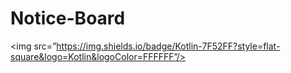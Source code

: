 # Notice-Board
<img src=”https://img.shields.io/badge/Kotlin-7F52FF?style=flat-square&logo=Kotlin&logoColor=FFFFFF”/>
